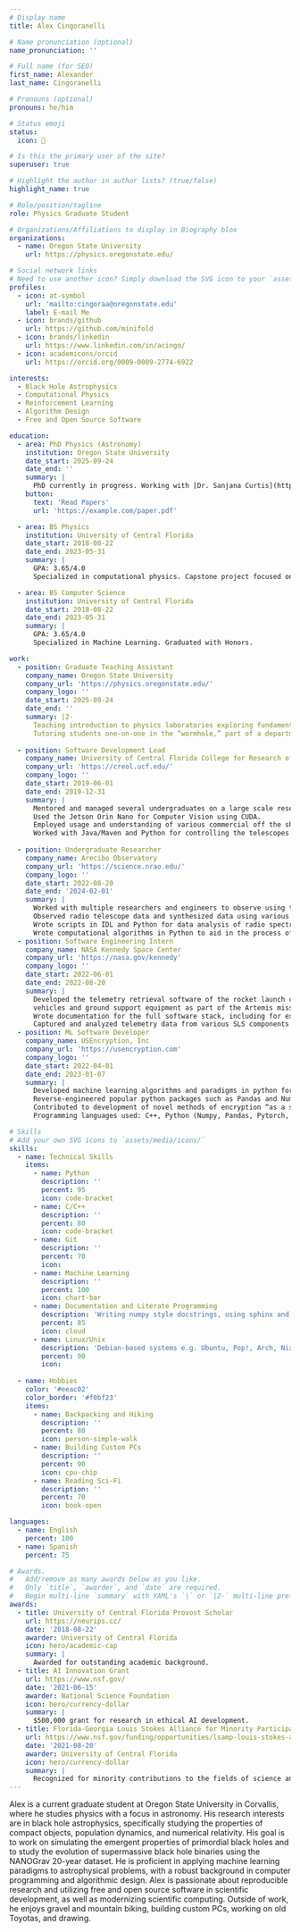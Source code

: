 ```yaml
---
# Display name
title: Alex Cingoranelli

# Name pronunciation (optional)
name_pronunciation: ''

# Full name (for SEO)
first_name: Alexander
last_name: Cingoranelli

# Pronouns (optional)
pronouns: he/him

# Status emoji
status: 
  icon: 🔭

# Is this the primary user of the site?
superuser: true

# Highlight the author in author lists? (true/false)
highlight_name: true

# Role/position/tagline
role: Physics Graduate Student

# Organizations/Affiliations to display in Biography blox
organizations:
  - name: Oregon State University
    url: https://physics.oregonstate.edu/

# Social network links
# Need to use another icon? Simply download the SVG icon to your `assets/media/icons/` folder.
profiles:
  - icon: at-symbol
    url: 'mailto:cingoraa@oregonstate.edu'
    label: E-mail Me
  - icon: brands/github
    url: https://github.com/minifold
  - icon: brands/linkedin
    url: https://www.linkedin.com/in/acingo/
  - icon: academicons/orcid
    url: https://orcid.org/0009-0009-2774-6922

interests:
  - Black Hole Astrophysics
  - Computational Physics
  - Reinforcement Learning
  - Algorithm Design
  - Free and Open Source Software

education:
  - area: PhD Physics (Astronomy)
    institution: Oregon State University
    date_start: 2025-09-24
    date_end: ''
    summary: |
      PhD currently in progress. Working with [Dr. Sanjana Curtis](https://physics.oregonstate.edu/directory/sanjana-curtis) on mergers of neutron star-neutron star and neutron star-black hole binaries.
    button:
      text: 'Read Papers'
      url: 'https://example.com/paper.pdf'

  - area: BS Physics
    institution: University of Central Florida
    date_start: 2018-08-22
    date_end: 2023-05-31
    summary: |
      GPA: 3.65/4.0
      Specialized in computational physics. Capstone project focused on updating the 'EZ-RASSOR' autonomous regolith mining robot to ROS 2.0. Graduated with Honors.

  - area: BS Computer Science
    institution: University of Central Florida
    date_start: 2018-08-22
    date_end: 2023-05-31
    summary: |
      GPA: 3.65/4.0
      Specialized in Machine Learning. Graduated with Honors.

work:
  - position: Graduate Teaching Assistant
    company_name: Oregon State University
    company_url: 'https://physics.oregonstate.edu/'
    company_logo: ''
    date_start: 2025-09-24
    date_end: ''
    summary: |2-
      Teaching introduction to physics laboratories exploring fundamentals of movement and introductory newtonian physics.
      Tutoring students one-on-one in the “wormhole,” part of a department-led undergraduate tutoring effort to better mentor students in physics.
  
  - position: Software Development Lead
    company_name: University of Central Florida College for Research of Optics and Photonics
    company_url: 'https://creol.ucf.edu/'
    company_logo: ''
    date_start: 2019-06-01
    date_end: 2019-12-31
    summary: |
      Mentored and managed several undergraduates on a large scale research software project involving telescope instrumentation for optical astronomy.
      Used the Jetson Orin Nano for Computer Vision using CUDA.
      Employed usage and understanding of various commercial off the shelf electronics such as Arduinos as part of systems testing.
      Worked with Java/Maven and Python for controlling the telescopes using an interface with the C++ INDI libraries.
  
  - position: Undergraduate Researcher
    company_name: Arecibo Observatory
    company_url: 'https://science.nrao.edu/'
    company_logo: ''
    date_start: 2022-08-20
    date_end: '2024-02-01'
    summary: |
      Worked with multiple researchers and engineers to observe using the 12-meter radio telescope at Arecibo,
      Observed radio telescope data and synthesized data using various analysis techniques.
      Wrote scripts in IDL and Python for data analysis of radio spectral data.
      Wrote computational algorithms in Python to aid in the process of cleaning and excising noise from observations using the telescope.
  - position: Software Engineering Intern
    company_name: NASA Kennedy Space Center 
    company_url: 'https://nasa.gov/kennedy'
    company_logo: ''
    date_start: 2022-06-01
    date_end: 2022-08-20
    summary: |
      Developed the telemetry retrieval software of the rocket launch control software suite to be used by various launch
      vehicles and ground support equipment as part of the Artemis mission.
      Wrote documentation for the full software stack, including for existing modules written by senior developers using C, C++. 
      Captured and analyzed telemetry data from various SLS components using Wireshark.
  - position: ML Software Developer 
    company_name: USEncryption, Inc
    company_url: 'https://usencryption.com'
    company_logo: ''
    date_start: 2022-04-01
    date_end: 2023-01-07
    summary: |
      Developed machine learning algorithms and paradigms in python for use in encrypted data structures.
      Reverse-engineered popular python packages such as Pandas and Numpy to work with the novel encrypted data type.
      Contributed to development of novel methods of encryption “as a service”.
      Programming languages used: C++, Python (Numpy, Pandas, Pytorch, Keras)

# Skills
# Add your own SVG icons to `assets/media/icons/`
skills:
  - name: Technical Skills
    items:
      - name: Python
        description: ''
        percent: 95
        icon: code-bracket
      - name: C/C++
        description: ''
        percent: 80
        icon: code-bracket 
      - name: Git
        description: ''
        percent: 70
        icon: 
      - name: Machine Learning
        description: ''
        percent: 100
        icon: chart-bar
      - name: Documentation and Literate Programming
        description: 'Writing numpy style docstrings, using sphinx and mkdocs, and writing literate code'
        percent: 85
        icon: cloud
      - name: Linux/Unix
        description: 'Debian-based systems e.g. Ubuntu, Pop!, Arch, NixOS, BSD, AIX'
        percent: 90
        icon: 
  
  - name: Hobbies
    color: '#eeac02'
    color_border: '#f0bf23'
    items:
      - name: Backpacking and Hiking
        description: ''
        percent: 80
        icon: person-simple-walk
      - name: Building Custom PCs
        description: ''
        percent: 90
        icon: cpu-chip
      - name: Reading Sci-Fi
        description: ''
        percent: 70
        icon: book-open

languages:
  - name: English
    percent: 100
  - name: Spanish
    percent: 75

# Awards.
#   Add/remove as many awards below as you like.
#   Only `title`, `awarder`, and `date` are required.
#   Begin multi-line `summary` with YAML's `|` or `|2-` multi-line prefix and indent 2 spaces below.
awards:
  - title: University of Central Florida Provost Scholar
    url: https://neurips.cc/
    date: '2018-08-22'
    awarder: University of Central Florida
    icon: hero/academic-cap
    summary: |
      Awarded for outstanding academic background.
  - title: AI Innovation Grant
    url: https://www.nsf.gov/
    date: '2021-06-15'
    awarder: National Science Foundation
    icon: hero/currency-dollar
    summary: |
      $500,000 grant for research in ethical AI development.
  - title: Florida-Georgia Louis Stokes Alliance for Minority Participation Scholar
    url: https://www.nsf.gov/funding/opportunities/lsamp-louis-stokes-alliances-minority-participation
    date: '2021-08-20'
    awarder: University of Central Florida
    icon: hero/currency-dollar
    summary: |
      Recognized for minority contributions to the fields of science and engineering.
---
```


Alex is a current graduate student at Oregon State University in Corvallis, where he studies physics with a focus in astronomy. His research interests are in black hole astrophysics, specifically studying the properties of compact objects, population dynamics, and numerical relativity. His goal is to work on simulating the emergent properties of primordial black holes and to study the evolution of supermassive black hole binaries using the NANOGrav 20-year dataset. He is proficient in applying machine learning paradigms to astrophysical problems, with a robust background in computer programming and algorithmic design. Alex is passionate about reproducible research and utilizing free and open source software in scientific development, as well as modernizing scientific computing. Outside of work, he enjoys gravel and mountain biking, building custom PCs, working on old Toyotas, and drawing.
